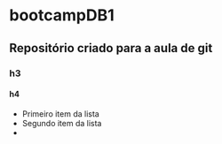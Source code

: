 # bootcampDB1

## Repositório criado para a aula de git

### h3

#### h4

- Primeiro item da lista
-  Segundo item da lista
-  
